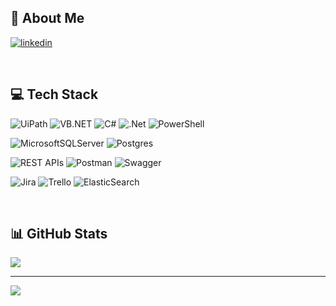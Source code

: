 ## 🚀 About Me

[![linkedin](https://img.shields.io/badge/linkedin-0A66C2?style=for-the-badge&logo=linkedin&logoColor=white)](https://www.linkedin.com/in/seymenbahtiyar/)

<br>

## 💻 Tech Stack


![UiPath](https://img.shields.io/badge/-UiPath-orange?style=for-the-badge) ![VB.NET](https://img.shields.io/badge/-VB.NET-blue?style=for-the-badge) ![C#](https://img.shields.io/badge/c%23-%23239120.svg?style=for-the-badge&logo=c-sharp&logoColor=white)  ![.Net](https://img.shields.io/badge/.NET-5C2D91?style=for-the-badge&logo=.net&logoColor=white) ![PowerShell](https://img.shields.io/badge/-PowerShell-%235391FE?style=for-the-badge&logo=powershell&logoColor=white)

![MicrosoftSQLServer](https://img.shields.io/badge/Microsoft%20SQL%20Server-CC2927?style=for-the-badge&logo=microsoft%20sql%20server&logoColor=white) ![Postgres](https://img.shields.io/badge/postgres-%23316192.svg?style=for-the-badge&logo=postgresql&logoColor=white)

![REST APIs](https://img.shields.io/badge/-REST%20APIs-%2300B388?style=for-the-badge)      ![Postman](https://img.shields.io/badge/Postman-FF6C37?style=for-the-badge&logo=postman&logoColor=white)     ![Swagger](https://img.shields.io/badge/-Swagger-%23Clojure?style=for-the-badge&logo=swagger&logoColor=white)

![Jira](https://img.shields.io/badge/jira-%230A0FFF.svg?style=for-the-badge&logo=jira&logoColor=white) ![Trello](https://img.shields.io/badge/Trello-%23026AA7.svg?style=for-the-badge&logo=Trello&logoColor=white)  ![ElasticSearch](https://img.shields.io/badge/-ElasticSearch-005571?style=for-the-badge&logo=elasticsearch) 
  
<br>

## 📊 GitHub Stats

  

![](https://github-readme-stats.vercel.app/api/top-langs/?username=seymenbahtiyar&theme=dark&hide_border=false&include_all_commits=false&count_private=false&layout=compact)

  

---

  

[![](https://visitcount.itsvg.in/api?id=seymenbahtiyar&icon=0&color=0)](https://visitcount.itsvg.in)
